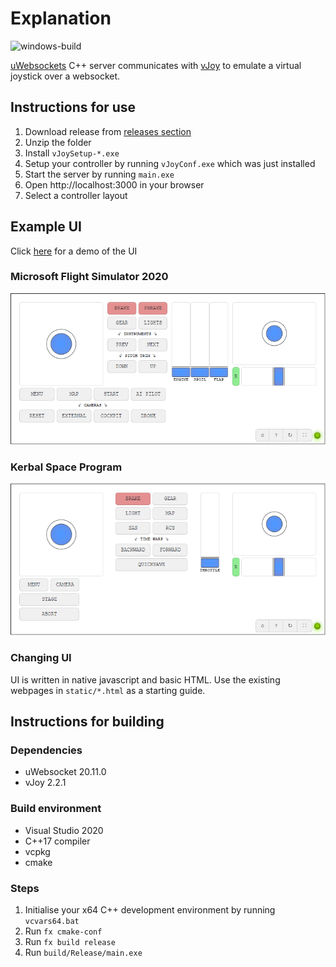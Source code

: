 # Explanation
![windows-build](https://github.com/FiendChain/VirtualJoystickCpp/actions/workflows/windows.yml/badge.svg)

[uWebsockets](https://github.com/uNetworking/uWebSockets) C++ server communicates with [vJoy](https://github.com/njz3/vJoy) to emulate a virtual joystick over a websocket.

## Instructions for use
1. Download release from [releases section](https://github.com/FiendChain/VirtualJoystickCpp/releases)
2. Unzip the folder
3. Install <code>vJoySetup-*.exe</code>
4. Setup your controller by running <code>vJoyConf.exe</code> which was just installed
5. Start the server by running <code>main.exe</code>
6. Open http://localhost:3000 in your browser
7. Select a controller layout

## Example UI
Click [here](https://fiendchain.github.io/VirtualJoystickCpp/msfs.html) for a demo of the UI 

### Microsoft Flight Simulator 2020
![alt text](docs/gui_msfs_2020.png "Microsoft Flight Simulator 2020")

### Kerbal Space Program
![alt text](docs/gui_ksp.png "Kerbal Space Program")

### Changing UI
UI is written in native javascript and basic HTML. Use the existing webpages in <code>static/*.html</code> as a starting guide.

## Instructions for building
### Dependencies
- uWebsocket 20.11.0
- vJoy 2.2.1

### Build environment
- Visual Studio 2020
- C++17 compiler
- vcpkg 
- cmake

### Steps
1. Initialise your x64 C++ development environment by running <code>vcvars64.bat</code>
2. Run <code>fx cmake-conf</code>
3. Run <code>fx build release</code>
4. Run <code>build/Release/main.exe</code>
